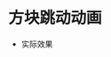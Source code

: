 # 方块跳动动画

<script setup>
  import { BlockBounce } from './components'
</script>

- 实际效果

<BlockBounce/>